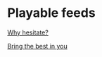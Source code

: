 # Playable feeds

[Why hesitate?](https://rapalearning.com/gitapower/feed/2-14.6-35_to_6-36.10-9.why_hesitate)

[Bring the best in you](https://rapalearning.com/gitapower/feed/8-25.14-1.18-1.bring_the_best_in_you)
